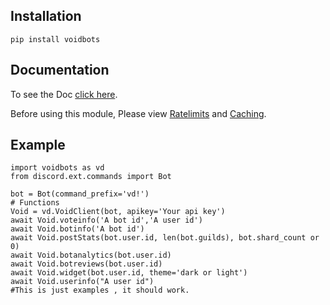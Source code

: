 
## Installation
`pip install voidbots`

## Documentation
To see the Doc [click here](https://docs.voidbots.net/).

Before using this module, Please view [Ratelimits](https://docs.voidbots.net/#/ratelimits) and [Caching](https://docs.voidbots.net/#/caching).

## Example
```
import voidbots as vd
from discord.ext.commands import Bot

bot = Bot(command_prefix='vd!')
# Functions
Void = vd.VoidClient(bot, apikey='Your api key')
await Void.voteinfo('A bot id','A user id')
await Void.botinfo('A bot id')
await Void.postStats(bot.user.id, len(bot.guilds), bot.shard_count or 0)
await Void.botanalytics(bot.user.id)
await Void.botreviews(bot.user.id)
await Void.widget(bot.user.id, theme='dark or light')
await Void.userinfo("A user id")
#This is just examples , it should work.
```